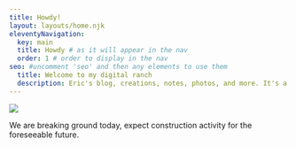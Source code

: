 ```yaml
---
title: Howdy!
layout: layouts/home.njk
eleventyNavigation:
  key: main
  title: Howdy # as it will appear in the nav
  order: 1 # order to display in the nav
seo: #uncomment 'seo' and then any elements to use them
  title: Welcome to my digital ranch
  description: Eric's blog, creations, notes, photos, and more. It's a digital garden, a commonplace book, a modern day cabinet of curiosities.
---
```


![](/assets/images/featured/longhorn.jpg)

We are breaking ground today, expect construction activity for the foreseeable future.
